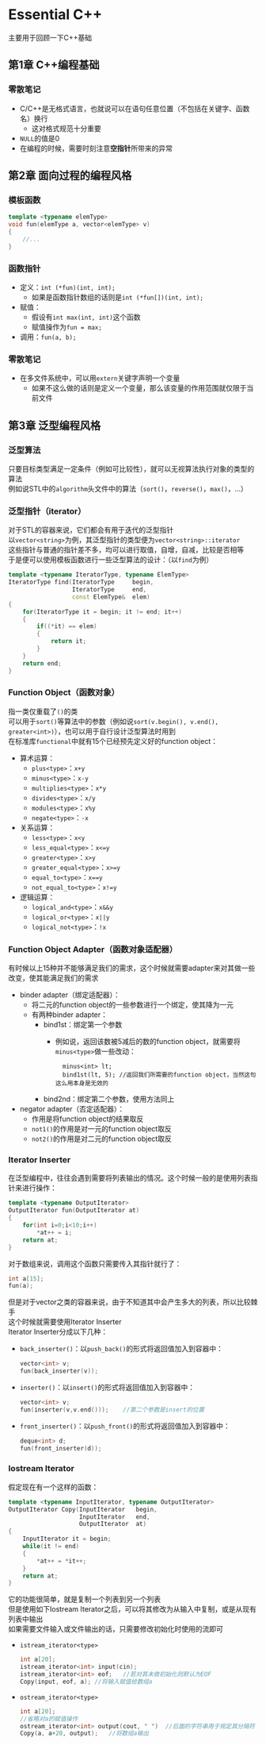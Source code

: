 # Essential C++

主要用于回顾一下C++基础

## 第1章 C++编程基础

### 零散笔记

+ C/C++是无格式语言，也就说可以在语句任意位置（不包括在关键字、函数名）换行
	+ 这对格式规范十分重要
+ `NULL`的值是0
+ 在编程的时候，需要时刻注意**空指针**所带来的异常

## 第2章 面向过程的编程风格

### 模板函数

```c++
template <typename elemType>
void fun(elemType a, vector<elemType> v)
{
	//...
}
```

### 函数指针
+ 定义：`int (*fun)(int, int);`
	+ 如果是函数指针数组的话则是`int (*fun[])(int, int);`
+ 赋值：
	+ 假设有`int max(int, int)`这个函数
	+ 赋值操作为`fun = max;`
+ 调用：`fun(a, b);`

### 零散笔记

+ 在多文件系统中，可以用`extern`关键字声明一个变量
	+ 如果不这么做的话则是定义一个变量，那么该变量的作用范围就仅限于当前文件

## 第3章 泛型编程风格

### 泛型算法

只要目标类型满足一定条件（例如可比较性），就可以无视算法执行对象的类型的算法  
例如说STL中的`algorithm`头文件中的算法（`sort()`，`reverse()`，`max()`，...）

### 泛型指针（iterator）
对于STL的容器来说，它们都会有用于迭代的泛型指针  
以`vector<string>`为例，其泛型指针的类型便为`vector<string>::iterator`  
这些指针与普通的指针差不多，均可以进行取值，自增，自减，比较是否相等  
于是便可以使用模板函数进行一些泛型算法的设计：（以`find`为例）  

```c++
template <typename IteratorType, typename ElemType>
IteratorType find(IteratorType     begin, 
	              IteratorType     end, 
	              const ElemType&  elem)
{
	for(IteratorType it = begin; it != end; it++)
	{
		if((*it) == elem)
		{
			return it;
		}
	}
	return end;
}
```

### Function Object（函数对象）  

指一类仅重载了`()`的类  
可以用于`sort()`等算法中的参数（例如说`sort(v.begin(), v.end(), greater<int>)`），也可以用于自行设计泛型算法时用到  
在标准库`functional`中就有15个已经预先定义好的function object：  
+ 算术运算：
	+ `plus<type>`：`x+y`
	+ `minus<type>`：`x-y`
	+ `multiplies<type>`：`x*y`
	+ `divides<type>`：`x/y`
	+ `modules<type>`：`x%y`
	+ `negate<type>`：`-x`
+ 关系运算：
	+ `less<type>`：`x<y`
	+ `less_equal<type>`：`x<=y`
	+ `greater<type>`：`x>y`
	+ `greater_equal<type>`：`x>=y`
	+ `equal_to<type>`：`x==y`
	+ `not_equal_to<type>`：`x!=y`
+ 逻辑运算：
	+ `logical_and<type>`：`x&&y`
	+ `logical_or<type>`：`x||y`
	+ `logical_not<type>`：`!x`


### Function Object Adapter（函数对象适配器）  

有时候以上15种并不能够满足我们的需求，这个时候就需要adapter来对其做一些改变，使其能满足我们的需求  
+ binder adapter（绑定适配器）：
	+ 将二元的function object的一些参数进行一个绑定，使其降为一元
	+ 有两种binder adapter：
		+ bind1st：绑定第一个参数
			+ 例如说，返回该数被5减后的数的function object，就需要将`minus<type>`做一些改动：
			
					minus<int> lt;
					bind1st(lt, 5);	//返回我们所需要的function object，当然这句这么用本身是无效的

		+ bind2nd：绑定第二个参数，使用方法同上
+ negator adapter（否定适配器）：
	+ 作用是将function object的结果取反
	+ `not1()`的作用是对一元的function object取反
	+ `not2()`的作用是对二元的function object取反

### Iterator Inserter  

在泛型编程中，往往会遇到需要将列表输出的情况。这个时候一般的是使用列表指针来进行操作：

```c++
template <typename OutputIterator>
OutputIterator fun(OutputIterator at)
{
	for(int i=0;i<10;i++)
		*at++ = i;
	return at;
}
```

对于数组来说，调用这个函数只需要传入其指针就行了：

```c++
int a[15];
fun(a);
```

但是对于vector之类的容器来说，由于不知道其中会产生多大的列表，所以比较棘手  
这个时候就需要使用Iterator Inserter  
Iterator Inserter分成以下几种：
+ `back_inserter()`：以`push_back()`的形式将返回值加入到容器中：

   ```c++
   vector<int> v;
   fun(back_inserter(v));
   ```

+ `inserter()`：以`insert()`的形式将返回值加入到容器中：

   ```c++
   vector<int> v;
   fun(inserter(v,v.end()));	//第二个参数是insert的位置
   ```

+ `front_inserter()`：以`push_front()`的形式将返回值加入到容器中：

  ```c++
  deque<int> d;
  fun(front_inserter(d));
  ```

### Iostream Iterator  

假定现在有一个这样的函数：

```c++
template <typename InputIterator, typename OutputIterator>
OutputIterator Copy(InputIterator   begin,
                    InputIterator   end,
                    OutputIterator  at)
{
	InputIterator it = begin;
	while(it != end)
	{
		*at++ = *it++;
	}
	return at;
}
```

它的功能很简单，就是复制一个列表到另一个列表  
但是使用如下Iostream Iterator之后，可以将其修改为从输入中复制，或是从现有列表中输出  
如果需要文件输入或文件输出的话，只需要修改初始化时使用的流即可
+ `istream_iterator<type>`	

   ```c++
   int a[20];
   istream_iterator<int> input(cin);
   istream_iterator<int> eof;	//若对其未做初始化则默认为EOF
   Copy(input, eof, a);	//将输入赋值给数组a
   ```

+ `ostream_iterator<type>`

   ```c++
   int a[20];
   //省略对a的赋值操作
   ostream_iterator<int> output(cout, " ")	//后面的字符串用于规定其分隔符
   Copy(a, a+20, output);	//将数组a输出
   ```

